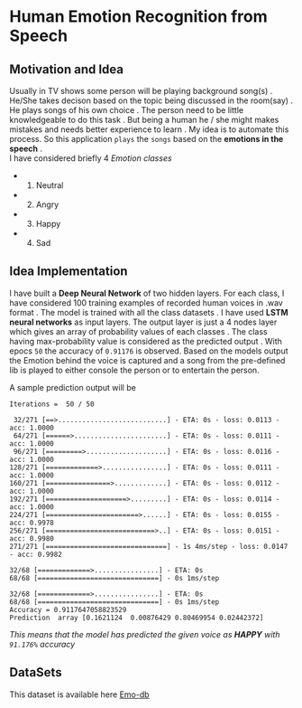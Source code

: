 # Human Emotion Recognition from Speech 

## Motivation and Idea
Usually in TV shows some person will be playing background song(s) . He/She takes decison based on the topic being discussed in the room(say) . He plays songs of his own choice . The person need to be little knowledgeable to do this task . But being a human he / she might makes mistakes and needs better experience to learn .
My idea is to automate this process. So this application `plays` the `songs` based on the __emotions in the speech__ .<br>
I have considered briefly 4 *Emotion classes* 
* 1. Neutral
* 2. Angry
* 3. Happy
* 4. Sad <br>

## Idea Implementation
I have built a **Deep Neural Network** of two hidden layers. For each class, I have considered 100 training examples of recorded human voices in .wav format . The model is trained with all the class datasets . I have used __LSTM neural networks__ as input layers. The output layer is just a 4 nodes layer which gives an array of probability values of each classes . The class having max-probability value is considered as the predicted output .
With epocs ``50`` the accuracy of ``0.91176`` is observed. Based on the models output the Emotion behind the voice is captured and a song from the pre-defined lib is played to either console the person or to entertain the person.

A sample prediction output will be
```
Iterations =  50 / 50

 32/271 [==>...........................] - ETA: 0s - loss: 0.0113 - acc: 1.0000
 64/271 [======>.......................] - ETA: 0s - loss: 0.0111 - acc: 1.0000
 96/271 [=========>....................] - ETA: 0s - loss: 0.0116 - acc: 1.0000
128/271 [=============>................] - ETA: 0s - loss: 0.0111 - acc: 1.0000
160/271 [================>.............] - ETA: 0s - loss: 0.0112 - acc: 1.0000
192/271 [====================>.........] - ETA: 0s - loss: 0.0114 - acc: 1.0000
224/271 [=======================>......] - ETA: 0s - loss: 0.0155 - acc: 0.9978
256/271 [===========================>..] - ETA: 0s - loss: 0.0151 - acc: 0.9980
271/271 [==============================] - 1s 4ms/step - loss: 0.0147 - acc: 0.9982

32/68 [=============>................] - ETA: 0s
68/68 [==============================] - 0s 1ms/step

32/68 [=============>................] - ETA: 0s
68/68 [==============================] - 0s 1ms/step
Accuracy = 0.9117647058823529
Prediction  array [0.1621124  0.00876429 0.80469954 0.02442372]

```
*This means that the model has predicted the given voice as **HAPPY** with ``91.176%`` accuracy*

## DataSets
This dataset is available here [Emo-db](http://www.emodb.bilderbar.info/download/)

